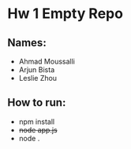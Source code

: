 # Hw 1 Empty Repo
## Names:
- Ahmad Moussalli
- Arjun Bista
- Leslie Zhou

## How to run:
- npm install
- <del>node app.js</del>
- node .
